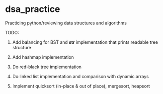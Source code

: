 dsa_practice
============

Practicing python/reviewing data structures and algorithms

TODO: 
1) Add balancing for BST and __str__ implementation that prints readable tree structure

2) Add hashmap implementation

3) Do red-black tree implementation

4) Do linked list implementation and comparison with dynamic arrays

5) Implement quicksort (in-place & out of place), mergesort, heapsort
